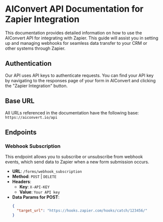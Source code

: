 # AIConvert API Documentation for Zapier Integration

This documentation provides detailed information on how to use the AIConvert API for integrating with Zapier. This guide will assist you in setting up and managing webhooks for seamless data transfer to your CRM or other systems through Zapier.

## Authentication

Our API uses API keys to authenticate requests. You can find your API key by navigating to the responses page of your form in AIConvert and clicking the "Zapier Integration" button.

## Base URL

All URLs referenced in the documentation have the following base:
`https://aiconvert.io/api`

## Endpoints

### Webhook Subscription

This endpoint allows you to subscribe or unsubscribe from webhook events, which send data to Zapier when a new form submission occurs.

- **URL**: `/forms/webhook_subscription`
- **Method**: `POST` | `DELETE`
- **Headers**:
  - **Key**: `X-API-KEY`
  - **Value**: `Your API key`
- **Data Params for POST**:
  ```json
  {
    "target_url": "https://hooks.zapier.com/hooks/catch/123456/"
  }
